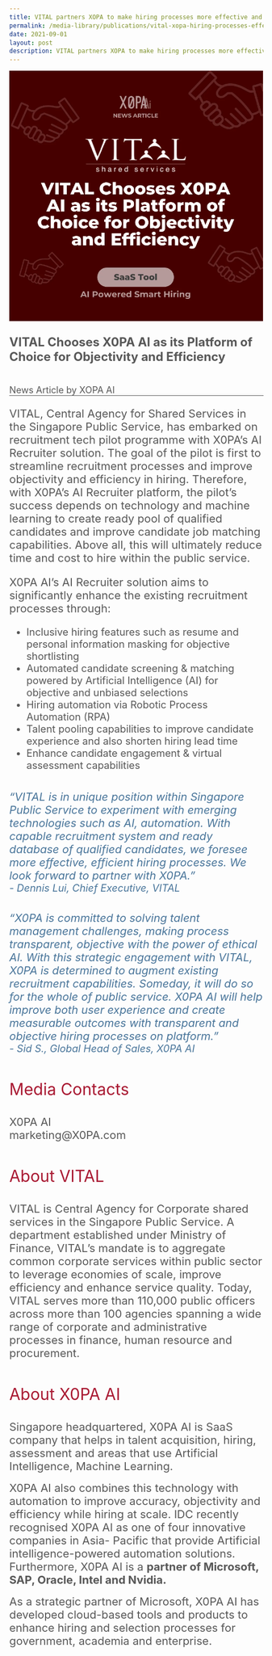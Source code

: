 ```yaml
---
title: VITAL partners XOPA to make hiring processes more effective and efficient
permalink: /media-library/publications/vital-xopa-hiring-processes-effective-efficient
date: 2021-09-01
layout: post
description: VITAL partners XOPA to make hiring processes more effective and efficient
---
```

<img src="/images/Media/XOPA.png" />	
<p style="font-size: 24px;color:#585858"><b>VITAL Chooses X0PA AI as its Platform of
Choice for Objectivity and Efficiency</b></p>
<div>&nbsp;&nbsp;</div>
<div style="font-size: 18px;color:#585858">
News Article by XOPA AI
</div>
<hr style="height: 1px; width: 100%; margin:0 auto;line-height:1px;background-color: #585858; border:0 none;"/>
<p style="font-size: 22px;color:#585858">
VITAL, Central Agency for Shared Services in the Singapore Public Service, has embarked on recruitment tech pilot programme with X0PA’s AI Recruiter
solution. The goal of the pilot is first to streamline recruitment processes and improve objectivity and efficiency in hiring. Therefore, with X0PA’s AI
Recruiter platform, the pilot’s success depends on technology and machine
learning to create ready pool of qualified candidates and improve candidate
job matching capabilities. Above all, this will ultimately reduce time and cost
to hire within the public service.
</p>
<p style="font-size: 22px;color:#585858">
X0PA AI’s AI Recruiter solution aims to significantly enhance the existing
recruitment processes through:
</p>
<ul style="font-size: 20px;color:#585858">
<li>Inclusive hiring features such as resume and personal information
masking for objective shortlisting</li>
<li>Automated candidate screening & matching powered by Artificial
Intelligence (AI) for objective and unbiased selections</li>
<li>Hiring automation via Robotic Process Automation (RPA)</li>
<li>Talent pooling capabilities to improve candidate experience and also
shorten hiring lead time</li>
<li>Enhance candidate engagement & virtual assessment capabilities</li>
</ul>  
</div>
<div>&nbsp;&nbsp;</div>
<div style="font-size: 22px;color:#49759a;"><i>
“VITAL is in unique position within Singapore Public Service to experiment with emerging technologies such as AI, automation. With capable recruitment system and ready database of qualified candidates, we foresee
more effective, efficient hiring processes. We look forward to partner with X0PA.”</i>
</div>
<div style="font-size: 20px;color:#49759a;">
<i>- Dennis Lui, Chief Executive, VITAL</i>
</div>
<div>&nbsp;&nbsp;</div>
<div>&nbsp;&nbsp;</div>
<div style="font-size: 22px;color:#49759a;"><i>“X0PA is committed to solving talent management challenges, making process transparent, objective with
the power of ethical AI. With this strategic engagement with VITAL, X0PA is determined to augment existing recruitment capabilities. Someday, it will do so for the whole of public service. X0PA AI will help improve both user experience and create measurable outcomes with transparent and objective hiring processes on platform.”</i>
</div>
<div style="font-size: 20px;color:#49759a;">
<i>- Sid S., Global Head of Sales, X0PA AI</i>
</div>
<br>
<p style="font-size: 32px;color:#a91932">
Media Contacts
<p>
<div style="font-size: 22px;color:#585858">
X0PA AI
</div>
<div style="font-size: 22px;color:#585858">
marketing@X0PA.com
</div>
<div>&nbsp;&nbsp;</div>
<p style="font-size: 32px;color:#a91932">
About VITAL
</p>
<div style="font-size: 22px;color:#585858">
VITAL is Central Agency for Corporate shared services in the Singapore Public Service. A department established under Ministry of Finance, VITAL’s
mandate is to aggregate common corporate services within public sector to
leverage economies of scale, improve efficiency and enhance service quality. Today, VITAL serves more than 110,000 public officers across more than 100 agencies spanning a wide range of corporate and administrative processes in finance, human resource and procurement.
</div>
<div>&nbsp;&nbsp;</div>
<p style="font-size: 32px;color:#a91932">
About X0PA AI
</p>
<div style="font-size: 22px;color:#585858">
Singapore headquartered, X0PA AI is SaaS company that helps in talent
acquisition, hiring, assessment and areas that use Artificial Intelligence,
Machine Learning.
</div>
	<div>&nbsp;&nbsp;</div>
<div style="font-size: 22px;color:#585858">
X0PA AI also combines this technology with automation to improve accuracy,
objectivity and efficiency while hiring at scale.
IDC recently recognised X0PA AI as one of four innovative companies in Asia-
Pacific that provide Artificial intelligence-powered automation solutions.
Furthermore, X0PA AI is a <b>partner of Microsoft, SAP, Oracle, Intel and
	Nvidia.</b>
		</div>
	<div>&nbsp;&nbsp;</div>
<div style="font-size: 22px;color:#585858">
As a strategic partner of Microsoft, X0PA AI has developed cloud-based tools
and products to enhance hiring and selection processes for government,
academia and enterprise.
	</div>